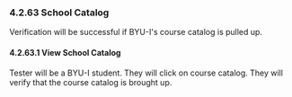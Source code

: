 ### 4.2.63 School Catalog

Verification will be successful if BYU-I's course catalog is pulled up.

#### 4.2.63.1 View School Catalog

Tester will be a BYU-I student. They will click on course catalog. They will verify that the course catalog is brought up.
